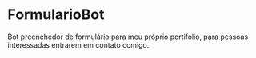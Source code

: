 # FormularioBot
 Bot preenchedor de formulário para meu próprio portifólio, para pessoas interessadas entrarem em contato comigo.
